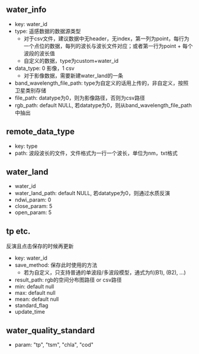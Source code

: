 ## water_info

- key: water_id
- type: 遥感数据的数据源类型
  - 对于csv文件，建议数据中无header，无index，第一列为point，每行为一个点位的数据，每列的波长与波长文件对应；或者第一行为point + 每个波段的波长值
  - 自定义的数据，type为custom+water_id
- data_type: 0 影像，1 csv
  - 对于影像数据，需要新建water_land的一条
- band_wavelength_file_path: type为自定义的话用上传的，非自定义，按照卫星类别存储
- file_path: datatype为0，则为影像路径，否则为csv路径
- rgb_path: default NULL, 若datatype为0，则从band_wavelength_file_path中抽出

## remote_data_type

- key: type
- path: 波段波长的文件，文件格式为一行一个波长，单位为nm，txt格式

## water_land

- water_id
- water_land_path: default NULL, 若datatype为0，则通过水质反演
- ndwi_param: 0
- close_param: 5
- open_param: 5

## tp etc.

反演且点击保存的时候再更新

- key: water_id
- save_method: 保存此时使用的方法
  - 若为自定义，只支持普通的单波段/多波段模型，通式为f((B1), (B2), ...)
- result_path: rgb的空间分布图路径 or csv路径
- min: default null
- max: default null
- mean: default null
- standard_flag
- update_time   

## water_quality_standard

- param: "tp", "tsm", "chla", "cod"